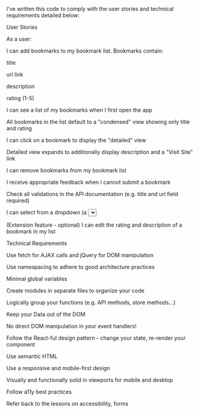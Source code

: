 I've written this code to comply with the user stories and technical requirements detailed below:

User Stories

As a user:

I can add bookmarks to my bookmark list. Bookmarks contain:

title

url link

description

rating (1-5)

I can see a list of my bookmarks when I first open the app

All bookmarks in the list default to a "condensed" view showing only title and rating

I can click on a bookmark to display the "detailed" view

Detailed view expands to additionally display description and a "Visit Site" link

I can remove bookmarks from my bookmark list

I receive appropriate feedback when I cannot submit a bookmark

Check all validations in the API documentation (e.g. title and url field required)

I can select from a dropdown (a <select> element) a "minimum rating" to filter the list by all bookmarks rated at or above the chosen selection

(Extension feature - optional) I can edit the rating and description of a bookmark in my list

Technical Requirements

Use fetch for AJAX calls and jQuery for DOM manipulation

Use namespacing to adhere to good architecture practices

Minimal global variables

Create modules in separate files to organize your code

Logically group your functions (e.g. API methods, store methods...)

Keep your Data out of the DOM

No direct DOM manipulation in your event handlers!

Follow the React-ful design pattern - change your state, re-render your component

Use semantic HTML

Use a responsive and mobile-first design

Visually and functionally solid in viewports for mobile and desktop

Follow a11y best practices

Refer back to the lessons on accessibility, forms
